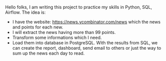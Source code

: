 Hello folks,
I am writing this project to practice my skills in Python, SQL, Airflow. The idea is:
- I have the website: https://news.ycombinator.com/news which the news and points for each new.
- I will extract the news having more than 99 points.
- Transform some informations which I need.
- Load them into database in PostgreSQL.
With the results from SQL, we can create the report, dashboard, send email to others or just the way to sum up the news each day to read.

